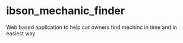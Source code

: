# ibson_mechanic_finder
Web based application to help car owners find mechinc in time and in easiest way
